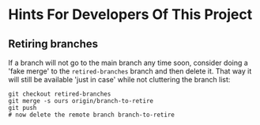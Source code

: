 # Hints For Developers Of This Project

## Retiring branches

If a branch will not go to the main branch any time soon, consider doing a 'fake merge' to the `retired-branches` branch and then delete it. That way it will still be available 'just in case' while not cluttering the branch list:

    git checkout retired-branches
    git merge -s ours origin/branch-to-retire
    git push
    # now delete the remote branch branch-to-retire

